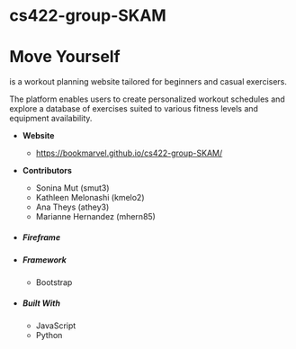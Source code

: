 # cs422-group-SKAM

# **Move Yourself**

is a workout planning website tailored for beginners and casual exercisers.

The platform enables users to create personalized workout schedules and explore a database of exercises suited to various fitness levels and equipment availability.

* **Website**

  * https://bookmarvel.github.io/cs422-group-SKAM/
* **Contributors**

  * Sonina Mut (smut3)
  * Kathleen Melonashi (kmelo2)
  * Ana Theys (athey3)
  * Marianne Hernandez (mhern85)
* ##### Fireframe
* ##### Framework


  * Bootstrap
* ##### **Built With**


  * JavaScript
  * Python
